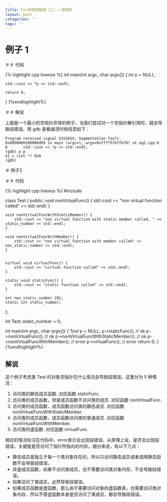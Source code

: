 ```yaml
---
title: C++中的段错误（二）——空指针
layout: post
categories: ''
tags: ''
---
```

# 例子 1

＃＃ 代码

{% highlight cpp linenos %}
int main(int argc, char *argv[]) {
    int* p = NULL;

    std::cout << *p << std::endl;

    return 0;
}
{%endhighlight%}

＃＃ 解说

上面是一个最小的空指针异常的例子，当我们尝试对一个空指针解引用时，就会导致段错误。用 gdb 查看崩溃时栈信息如下：

    Program received signal SIGSEGV, Segmentation fault.
    0x0000000100000d09 in main (argc=1, argv=0x7fff5fbffb70) at eg2.cpp:6
    6	    std::cout << *p << std::endl;
    (gdb) p p
    $1 = (int *) 0x0
    (gdb)
    
＃ 例子2

＃＃ 代码

{% highlight cpp linenos %}
#include <iostream>

class Test {
public:
    void nonVirtualFunc() {
        std::cout << "non virtual function called" << std::endl;
    }

    void nonVirtualFuncWithStaticMember() {
        std::cout << "non virtual function with static member called, " << static_number << std::endl;
    }

    void nonVirtualFuncWithMember() {
        std::cout << "non virtual function with member called" << non_static_number << std::endl;
    }


    virtual void virtualFunc() {
        std::cout << "virtual function called" << std::endl;
    }

    static void staticFunc() {
        std::cout << "static function called" << std::endl;
    }

    int non_static_number {0};
    static int static_number;
};

int Test::static_number = 0;

int main(int argc, char *argv[]) {
    Test* p = NULL;
    p->staticFunc(); // ok
    p->nonVirtualFunc(); // ok
    p->nonVirtualFuncWithStaticMember(); // ok
    p->nonVirtualFuncWithMember(); // error
    p->virtualFunc(); // error
    return 0;
}
{%endhighlight%}

## 解说

这个例子考虑类 Test 的对象空指针在什么情况会导致段错误。这里分为 5 种情况：

1. 访问类的静态成员函数. 对应函数 staticFunc.
2. 访问类的成员函数，但是成员函数不访问类的成员. 对应函数 nonVirtualFunc.
3. 访问类的成员函数，成员函数访问类的静态成员. 对应函数 nonVirtualFuncWithStaticMember.
4. 访问类的成员函数，成员函数访问类的普通成员. 对应函数 nonVirtualFuncWithMember.
5. 访问类的虚函数. 对应函数 virtualFunc.

相应的情况标注在代码中，error表示会出现段错误。从原理上说，是否会出现段错误，关键是是否访问了指针所指向的内存。细分来说，有以下几点：

* 静态成员是独立于每一个类对象存在的，所以只访问静态成员或者调用静态函数不会导致段错误。
* 非虚成员函数，如果不访问类成员，也不需要访问类对象内存，不会导致段错误。
* 如果访问了类成员，必然导致段错误。
* 如果成员函数是虚函数，那么由于需要访问对象的虚函数表，也需要访问类对象内存，所以不管虚函数本身是否访问了类成员，都会导致段错误。